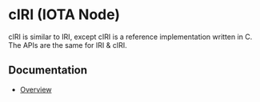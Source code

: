 # cIRI (IOTA Node)

cIRI is similar to IRI, except cIRI is a reference implementation written in C. The APIs are the same for IRI & cIRI.

## Documentation

- [Overview](/ciri/introduction/overview.md)